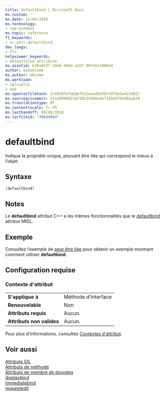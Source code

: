 ```yaml
---
title: defaultbind | Microsoft Docs
ms.custom: ''
ms.date: 11/04/2016
ms.technology:
- cpp-windows
ms.topic: reference
f1_keywords:
- vc-attr.defaultbind
dev_langs:
- C++
helpviewer_keywords:
- defaultbind attribute
ms.assetid: b20a8437-24e6-4b6d-a2df-09fe5e1006e0
author: mikeblome
ms.author: mblome
ms.workload:
- cplusplus
- uwp
ms.openlocfilehash: 2c9930fefabd6fb12aaad64f07c078e5e422d827
ms.sourcegitcommit: 37a10996022d738135999cbe71858379386bab3d
ms.translationtype: MT
ms.contentlocale: fr-FR
ms.lasthandoff: 08/08/2018
ms.locfileid: "39644084"
---
```

# <a name="defaultbind"></a>defaultbind
Indique la propriété unique, pouvant être liée qui correspond le mieux à l’objet.  
  
## <a name="syntax"></a>Syntaxe  
  
```cpp  
[defaultbind]  
```  
  
## <a name="remarks"></a>Notes  
 Le **defaultbind** attribut C++ a les mêmes fonctionnalités que le [defaultbind](http://msdn.microsoft.com/library/windows/desktop/aa366790) attribut MIDL.  
  
## <a name="example"></a>Exemple  
 Consultez l’exemple de [peut être liée](../windows/bindable.md) pour obtenir un exemple montrant comment utiliser **defaultbind**.  
  
## <a name="requirements"></a>Configuration requise  
  
### <a name="attribute-context"></a>Contexte d'attribut  
  
|||  
|-|-|  
|**S'applique à**|Méthode d’interface|  
|**Renouvelable**|Non|  
|**Attributs requis**|Aucun.|  
|**Attributs non valides**|Aucun.|  
  
 Pour plus d'informations, consultez [Contextes d'attribut](../windows/attribute-contexts.md).  
  
## <a name="see-also"></a>Voir aussi  
 [Attributs IDL](../windows/idl-attributes.md)   
 [Attributs de méthode](../windows/method-attributes.md)   
 [Attributs de membre de données](../windows/data-member-attributes.md)   
 [displaybind](../windows/displaybind.md)   
 [immediatebind](../windows/immediatebind.md)   
 [requestedit](../windows/requestedit.md)   